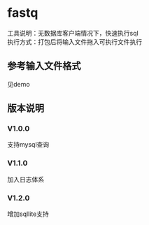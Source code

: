 # fastq
工具说明：无数据库客户端情况下，快速执行sql  
执行方式：打包后将输入文件拖入可执行文件执行

## 参考输入文件格式  
见demo

## 版本说明
### V1.0.0
支持mysql查询
### V1.1.0
加入日志体系
### V1.2.0
增加sqllite支持
